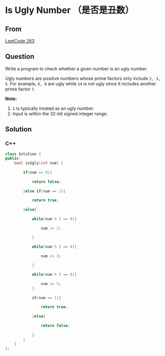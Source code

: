 # Is Ugly Number （是否是丑数）



## From

[LeetCode 263](https://leetcode.com/problems/ugly-number/description/)





## Question

Write a program to check whether a given number is an ugly number.

Ugly numbers are positive numbers whose prime factors only include `2, 3, 5`. For example, `6, 8` are ugly while `14` is not ugly since it includes another prime factor `7`.

**Note:**

1. `1` is typically treated as an ugly number.
2. Input is within the 32-bit signed integer range.





## Solution  



### C++

```c++
class Solution {
public:
    bool isUgly(int num) {
        
        if(num == 0){
            
            return false;
            
        }else if(num == 1){
            
            return true;
            
        }else{
            
            while(num % 2 == 0){
                
                num /= 2;
                
            }
            
            while(num % 3 == 0){
                
                num /= 3;
                
            }
            
            while(num % 5 == 0){
                
                num /= 5;
            }
            
            if(num == 1){
                
                return true;
                
            }else{
                
                return false;
                
            }
        }
    }
};
```


